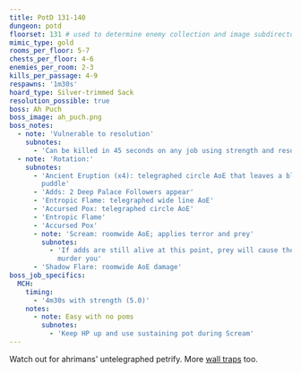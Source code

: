 ```yaml
---
title: PotD 131-140
dungeon: potd
floorset: 131 # used to determine enemy collection and image subdirectory
mimic_type: gold
rooms_per_floor: 5-7
chests_per_floor: 4-6
enemies_per_room: 2-3
kills_per_passage: 4-9
respawns: '1m30s'
hoard_type: Silver-trimmed Sack
resolution_possible: true
boss: Ah Puch
boss_image: ah_puch.png
boss_notes:
  - note: 'Vulnerable to resolution'
    subnotes:
      - 'Can be killed in 45 seconds on any job using strength and resolution'
  - note: 'Rotation:'
    subnotes:
      - 'Ancient Eruption (x4): telegraphed circle AoE that leaves a bleed
        puddle'
      - 'Adds: 2 Deep Palace Followers appear'
      - 'Entropic Flame: telegraphed wide line AoE'
      - 'Accursed Pox: telegraphed circle AoE'
      - 'Entropic Flame'
      - 'Accursed Pox'
      - note: 'Scream: roomwide AoE; applies terror and prey'
        subnotes:
          - 'If adds are still alive at this point, prey will cause them to
            murder you'
      - 'Shadow Flare: roomwide AoE damage'
boss_job_specifics:
  MCH:
    timing:
      - '4m30s with strength (5.0)'
    notes:
      - note: Easy with no poms
        subnotes:
          - 'Keep HP up and use sustaining pot during Scream'
---
```


Watch out for ahrimans' untelegraphed petrify. More
[wall traps](/wall_traps.html#potd-131-149) too.

